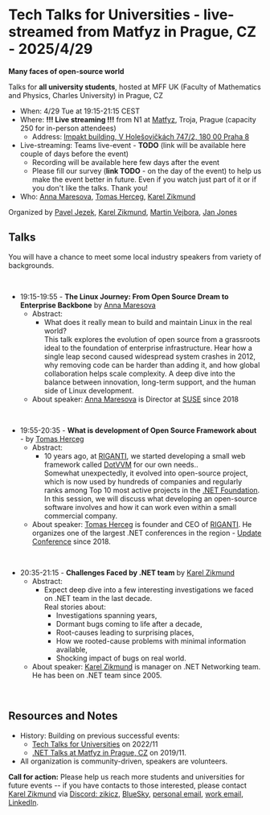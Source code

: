 # Tech Talks for Universities - live-streamed from Matfyz in Prague, CZ - 2025/4/29

**Many faces of open-source world**

Talks for **all university students**, hosted at MFF UK (Faculty of Mathematics and Physics, Charles University) in Prague, CZ
- When: 4/29 Tue at 19:15-21:15 CEST
- Where: **!!! Live streaming !!!** from N1 at [Matfyz](https://matfyz.cz/), Troja, Prague (capacity 250 for in-person attendees)
    - Address: [Impakt building, V Holešovičkách 747/2, 180 00 Praha 8](https://www.mff.cuni.cz/cs/vnitrni-zalezitosti/budovy-a-arealy/troja)
- Live-streaming: Teams live-event - **TODO** (link will be available here couple of days before the event)
    -  Recording will be available here few days after the event
    -  Please fill our survey (**link TODO** - on the day of the event) to help us make the event better in future. Even if you watch just part of it or if you don't like the talks. Thank you!
- Who: [Anna Maresova](https://www.linkedin.com/in/anna-maresova-9950087/), [Tomas Herceg](https://www.tomasherceg.com/), [Karel Zikmund](https://karelz.github.io)


Organized by [Pavel Jezek](https://www.mff.cuni.cz/en/faculty/organizational-structure/people?hdl=2764), [Karel Zikmund](https://karelz.github.io), [Martin Vejbora](https://www.linkedin.com/in/martin-vejbora-7011481b9/), [Jan Jones](https://github.com/jjonescz)

## Talks

You will have a chance to meet some local industry speakers from variety of backgrounds.

<br/>

- 19:15-19:55 - **The Linux Journey: From Open Source Dream to Enterprise Backbone** by [Anna Maresova](https://www.linkedin.com/in/anna-maresova-9950087/)
  - Abstract:
    - What does it really mean to build and maintain Linux in the real world?
      <br/>This talk explores the evolution of open source from a grassroots ideal to the foundation of enterprise infrastructure. Hear how a single leap second caused widespread system crashes in 2012, why removing code can be harder than adding it, and how global collaboration helps scale complexity. A deep dive into the balance between innovation, long-term support, and the human side of Linux development.
  - About speaker: [Anna Maresova](https://www.linkedin.com/in/anna-maresova-9950087/) is Director at [SUSE](https://www.suse.com/) since 2018

<br/>

- 19:55-20:35 - **What is development of Open Source Framework about** - by [Tomas Herceg](https://www.tomasherceg.com/)
  - Abstract:
      - 10 years ago, at [RIGANTI](https://www.riganti.cz/), we started developing a small web framework called [DotVVM](https://www.dotvvm.com/) for our own needs..
        <br/>Somewhat unexpectedly, it evolved into open-source project, which is now used by hundreds of companies and regularly ranks among Top 10 most active projects in the [.NET Foundation](https://dotnetfoundation.org/).
        <br/>In this session, we will discuss what developing an open-source software involves and how it can work even within a small commercial company.
  - About speaker: [Tomas Herceg](https://www.tomasherceg.com/) is founder and CEO of [RIGANTI](https://www.riganti.cz/). He organizes one of the largest .NET conferences in the region - [Update Conference](https://www.updateconference.net/) since 2018.

<br/>

- 20:35-21:15 - **Challenges Faced by .NET team** by [Karel Zikmund](https://karelz.github.io)
  - Abstract:
    - Expect deep dive into a few interesting investigations we faced on .NET team in the last decade.
      <br/>
      Real stories about:
        - Investigations spanning years,
        - Dormant bugs coming to life after a decade,
        - Root-causes leading to surprising places,
        - How we rooted-cause problems with minimal information available,
        - Shocking impact of bugs on real world.
  - About speaker: [Karel Zikmund](https://karelz.github.io) is manager on .NET Networking team. He has been on .NET team since 2005.

<br/>

## Resources and Notes

- History: Building on previous successful events:
  - [Tech Talks for Universities](/events/events_2022-11-10_Tech_Talks_for_Universities) on 2022/11
  - [.NET Talks at Matfyz in Prague, CZ](/events/events_2019-11-14_dotNet_Talks_at_Matfyz) on 2019/11.
- All organization is community-driven, speakers are volunteers.

**Call for action:** Please help us reach more students and universities for future events -- if you have contacts to those interested, please contact [Karel Zikmund](https://karelz.github.io/) via [Discord: zikicz](https://discord.com/), [BlueSky](https://bsky.app/profile/zikicz.bsky.social), [personal email](mailto:ZikiCZ@hotmail.com), [work email](mailto:karelz@microsoft.com), [LinkedIn](https://www.linkedin.com/in/karelzikmund).
